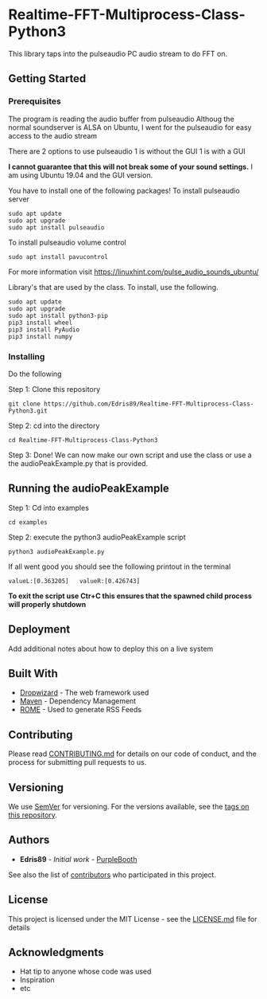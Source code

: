 # Realtime-FFT-Multiprocess-Class-Python3

This library taps into the pulseaudio PC audio stream to do FFT on.


## Getting Started 


### Prerequisites

The program is reading the audio buffer from pulseaudio
Althoug the normal soundserver is ALSA on Ubuntu, I went for the pulseaudio for easy access to the audio stream

There are 2 options to use pulseaudio
1 is without the GUI
1 is with a GUI

**I cannot guarantee that this will not break some of your sound settings.** I am using Ubuntu 19.04 and the GUI version.

You have to install one of the following packages!
To install pulseaudio server 
```
sudo apt update
sudo apt upgrade
sudo apt install pulseaudio
```

To install pulseaudio volume control
```
sudo apt install pavucontrol
```

For more information visit https://linuxhint.com/pulse_audio_sounds_ubuntu/

Library's that are used by the class. To install, use the following.

```
sudo apt update
sudo apt upgrade
sudo apt install python3-pip 
pip3 install wheel
pip3 install PyAudio
pip3 install numpy
```

### Installing

Do the following


Step 1: Clone this repository
```
git clone https://github.com/Edris89/Realtime-FFT-Multiprocess-Class-Python3.git
```

Step 2: cd into the directory

```
cd Realtime-FFT-Multiprocess-Class-Python3
```

Step 3: Done! 
We can now make our own script and use the class or use a the audioPeakExample.py that is provided.

## Running the audioPeakExample

Step 1: Cd into examples
```
cd examples
```
Step 2: execute the python3 audioPeakExample script
```
python3 audioPeakExample.py
```

If all went good you should see the following printout in the terminal
```
valueL:[0.363205]	valueR:[0.426743]
```

**To exit the script use Ctr+C this ensures that the spawned child process will properly shutdown**


## Deployment

Add additional notes about how to deploy this on a live system

## Built With

* [Dropwizard](http://www.dropwizard.io/1.0.2/docs/) - The web framework used
* [Maven](https://maven.apache.org/) - Dependency Management
* [ROME](https://rometools.github.io/rome/) - Used to generate RSS Feeds

## Contributing

Please read [CONTRIBUTING.md](https://gist.github.com/PurpleBooth/b24679402957c63ec426) for details on our code of conduct, and the process for submitting pull requests to us.

## Versioning

We use [SemVer](http://semver.org/) for versioning. For the versions available, see the [tags on this repository](https://github.com/your/project/tags). 

## Authors

* **Edris89** - *Initial work* - [PurpleBooth](https://github.com/PurpleBooth)

See also the list of [contributors](https://github.com/your/project/contributors) who participated in this project.

## License

This project is licensed under the MIT License - see the [LICENSE.md](LICENSE.md) file for details

## Acknowledgments

* Hat tip to anyone whose code was used
* Inspiration
* etc

